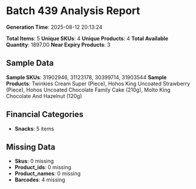 # Batch 439 Analysis Report

**Generation Time**: 2025-08-12 20:13:24

**Total Items**: 5
**Unique SKUs**: 4
**Unique Products**: 4
**Total Available Quantity**: 1897.00
**Near Expiry Products**: 3

## Sample Data
**Sample SKUs**: 31902946, 31123178, 30399714, 31903544
**Sample Products**: Twinkies Cream Super (Piece), Hohos King Uncoated Strawberry (Piece), Hohos Uncoated Chocolate Family Cake (210g), Molto King Chocolate And Hazelnut (120g)

## Financial Categories
- **Snacks**: 5 items

## Missing Data
- **Skus**: 0 missing
- **Product_ids**: 0 missing
- **Product_names**: 0 missing
- **Barcodes**: 4 missing
